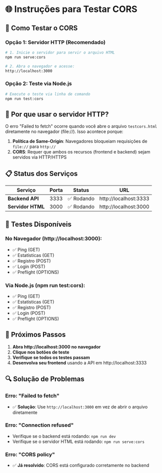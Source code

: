 # 🌐 Instruções para Testar CORS

## 🚀 Como Testar o CORS

### Opção 1: Servidor HTTP (Recomendado)
```bash
# 1. Inicie o servidor para servir o arquivo HTML
npm run serve:cors

# 2. Abra o navegador e acesse:
http://localhost:3000
```

### Opção 2: Teste via Node.js
```bash
# Execute o teste via linha de comando
npm run test:cors
```

## 🔧 Por que usar o servidor HTTP?

O erro "Failed to fetch" ocorre quando você abre o arquivo `testcors.html` diretamente no navegador (file://). Isso acontece porque:

1. **Política de Same-Origin**: Navegadores bloqueiam requisições de `file://` para `http://`
2. **CORS**: Requer que ambos os recursos (frontend e backend) sejam servidos via HTTP/HTTPS

## 📋 Status dos Serviços

| Serviço | Porta | Status | URL |
|---------|-------|--------|-----|
| **Backend API** | 3333 | ✅ Rodando | http://localhost:3333 |
| **Servidor HTML** | 3000 | ✅ Rodando | http://localhost:3000 |

## 🧪 Testes Disponíveis

### No Navegador (http://localhost:3000):
- ✅ Ping (GET)
- ✅ Estatísticas (GET) 
- ✅ Registro (POST)
- ✅ Login (POST)
- ✅ Preflight (OPTIONS)

### Via Node.js (npm run test:cors):
- ✅ Ping (GET)
- ✅ Estatísticas (GET)
- ✅ Registro (POST)
- ✅ Login (POST)
- ✅ Preflight (OPTIONS)

## 🎯 Próximos Passos

1. **Abra http://localhost:3000 no navegador**
2. **Clique nos botões de teste**
3. **Verifique se todos os testes passam**
4. **Desenvolva seu frontend** usando a API em http://localhost:3333

## 🔍 Solução de Problemas

### Erro: "Failed to fetch"
- ✅ **Solução**: Use `http://localhost:3000` em vez de abrir o arquivo diretamente

### Erro: "Connection refused"
- Verifique se o backend está rodando: `npm run dev`
- Verifique se o servidor HTML está rodando: `npm run serve:cors`

### Erro: "CORS policy"
- ✅ **Já resolvido**: CORS está configurado corretamente no backend
